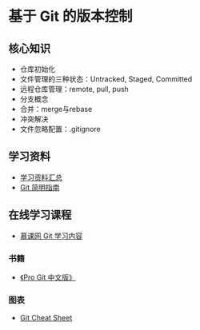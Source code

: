 # 基于 Git 的版本控制

## 核心知识

- 仓库初始化
- 文件管理的三种状态：Untracked, Staged, Committed
- 远程仓库管理：remote, pull, push
- 分支概念
- 合并：merge与rebase
- 冲突解决
- 文件忽略配置：.gitignore

## 学习资料

- [学习资料汇总](https://github.com/iamcoach/git)
- [Git 简明指南](http://rogerdudler.github.io/git-guide/index.zh.html)

## 在线学习课程

- [慕课网 Git 学习内容](http://www.imooc.com/view/208)

### 书籍

- [《Pro Git 中文版》](http://git.oschina.net/progit/)

### 图表

- [Git Cheat Sheet](https://github.com/iamcoach/git/blob/master/github-git-cheat-sheet.pdf)
